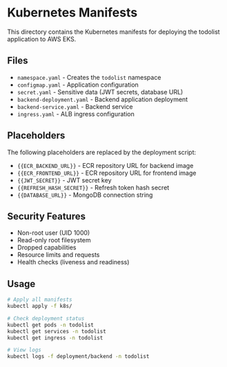 # Kubernetes Manifests

This directory contains the Kubernetes manifests for deploying the todolist application to AWS EKS.

## Files

- `namespace.yaml` - Creates the `todolist` namespace
- `configmap.yaml` - Application configuration
- `secret.yaml` - Sensitive data (JWT secrets, database URL)
- `backend-deployment.yaml` - Backend application deployment
- `backend-service.yaml` - Backend service
- `ingress.yaml` - ALB ingress configuration

## Placeholders

The following placeholders are replaced by the deployment script:

- `{{ECR_BACKEND_URL}}` - ECR repository URL for backend image
- `{{ECR_FRONTEND_URL}}` - ECR repository URL for frontend image
- `{{JWT_SECRET}}` - JWT secret key
- `{{REFRESH_HASH_SECRET}}` - Refresh token hash secret
- `{{DATABASE_URL}}` - MongoDB connection string

## Security Features

- Non-root user (UID 1000)
- Read-only root filesystem
- Dropped capabilities
- Resource limits and requests
- Health checks (liveness and readiness)

## Usage

```bash
# Apply all manifests
kubectl apply -f k8s/

# Check deployment status
kubectl get pods -n todolist
kubectl get services -n todolist
kubectl get ingress -n todolist

# View logs
kubectl logs -f deployment/backend -n todolist
```

